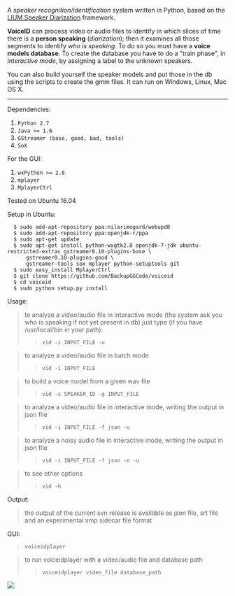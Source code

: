 A _speaker recognition/identification_ system written in Python, based on the [LIUM Speaker Diarization](http://lium3.univ-lemans.fr/diarization/doku.php) framework.

**VoiceID** can process video or audio files to identify in which slices of time there is a **person speaking** (_diarization_); then it examines all those segments to identify _who is speaking_. To do so you must have a **voice models database**. To create the database you have to do a "train phase", in _interactive mode_, by assigning a label to the unknown speakers.

You can also build yourself the speaker models and put those in the db using the scripts to create the gmm files.
It can run on Windows, Linux, Mac OS X.

---

Dependencies:
  1. `Python 2.7`
  1. `Java >= 1.6`
  1. `GStreamer (base, good, bad, tools)`
  1. `SoX`

For the GUI:
  1. `wxPython >= 2.8`
  1. `mplayer`
  1. `MplayerCtrl`

Tested on Ubuntu 16.04

Setup in Ubuntu:

```
  $ sudo add-apt-repository ppa:nilarimogard/webupd8
  $ sudo add-apt-repository ppa:openjdk-r/ppa  
  $ sudo apt-get update
  $ sudo apt-get install python-wxgtk2.8 openjdk-7-jdk ubuntu-restricted-extras gstreamer0.10-plugins-base \
      gstreamer0.10-plugins-good \
      gstreamer-tools sox mplayer python-setuptools git
  $ sudo easy_install MplayerCtrl
  $ git clone https://github.com/BackupGGCode/voiceid
  $ cd voiceid
  $ sudo python setup.py install

```
Usage:
> to analyze a video/audio file in interactive mode (the system ask you who is speaking if not yet present in db) just type (if you have /usr/local/bin in your path):
> > `vid -i INPUT_FILE -u`


> to analyze a video/audio file in batch mode
> > `vid -i INPUT_FILE`



> to build a voice model from a given wav file
> > `vid -s SPEAKER_ID -g INPUT_FILE`



> to analyze a video/audio file in interactive mode, writing the output in json file
> > `vid -i INPUT_FILE -f json -u`


> to analyze a noisy audio file in interactive mode, writing the output in json file
> > `vid -i INPUT_FILE -f json -n -u`


> to see other options
> > `vid -h`

Output:

> the output of the current svn release is available as json file, srt file and an experimental xmp sidecar file format

GUI:
> `voiceidplayer`

> to run voiceidplayer with a video/audio file and database path
> > `voiceidplayer video_file database_path`

<img src='https://web.archive.org/web/20150430120121/https://voiceid.googlecode.com/svn/trunk/doc/source/img-latex/player1_pix.png'>
